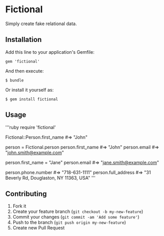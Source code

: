 # Fictional

Simply create fake relational data.

## Installation

Add this line to your application's Gemfile:

    gem 'fictional'

And then execute:

    $ bundle

Or install it yourself as:

    $ gem install fictional

## Usage

'''ruby
require 'fictional'

Fictional::Person.first_name #=> "John"

person = Fictional.person 
person.first_name #=> "John"
person.email #=> "john.smith@example.com"

person.first_name = "Jane"
person.email #=> "jane.smith@example.com"

person.phone.number #=> "718-631-1111"
person.full_address #=> "31 Beverly Rd, Douglaston, NY 11363, USA"
'''

## Contributing

1. Fork it
2. Create your feature branch (`git checkout -b my-new-feature`)
3. Commit your changes (`git commit -am 'Add some feature'`)
4. Push to the branch (`git push origin my-new-feature`)
5. Create new Pull Request
